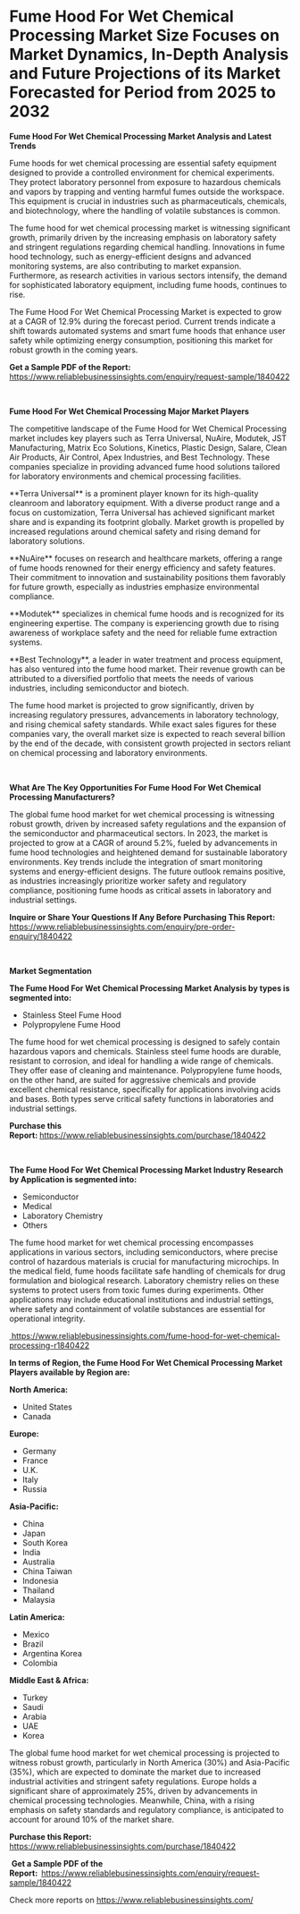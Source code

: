 <p><h1>Fume Hood For Wet Chemical Processing Market Size Focuses on Market Dynamics, In-Depth Analysis and Future Projections of its Market Forecasted for Period from 2025 to 2032</h1></p><p><strong>Fume Hood For Wet Chemical Processing Market Analysis and Latest Trends</strong></p>
<p><p>Fume hoods for wet chemical processing are essential safety equipment designed to provide a controlled environment for chemical experiments. They protect laboratory personnel from exposure to hazardous chemicals and vapors by trapping and venting harmful fumes outside the workspace. This equipment is crucial in industries such as pharmaceuticals, chemicals, and biotechnology, where the handling of volatile substances is common.</p><p>The fume hood for wet chemical processing market is witnessing significant growth, primarily driven by the increasing emphasis on laboratory safety and stringent regulations regarding chemical handling. Innovations in fume hood technology, such as energy-efficient designs and advanced monitoring systems, are also contributing to market expansion. Furthermore, as research activities in various sectors intensify, the demand for sophisticated laboratory equipment, including fume hoods, continues to rise. </p><p>The Fume Hood For Wet Chemical Processing Market is expected to grow at a CAGR of 12.9% during the forecast period. Current trends indicate a shift towards automated systems and smart fume hoods that enhance user safety while optimizing energy consumption, positioning this market for robust growth in the coming years.</p></p>
<p><strong>Get a Sample PDF of the Report:&nbsp;</strong> <a href="https://www.reliablebusinessinsights.com/enquiry/request-sample/1840422?utm_campaign=2099&utm_medium=2&utm_source=Github&utm_content=ia&utm_term=28022025&utm_id=fume-hood-for-wet-chemical-processing">https://www.reliablebusinessinsights.com/enquiry/request-sample/1840422</a></p>
<p>&nbsp;</p>
<p><strong>Fume Hood For Wet Chemical Processing Major Market Players</strong></p>
<p><p>The competitive landscape of the Fume Hood for Wet Chemical Processing market includes key players such as Terra Universal, NuAire, Modutek, JST Manufacturing, Matrix Eco Solutions, Kinetics, Plastic Design, Salare, Clean Air Products, Air Control, Apex Industries, and Best Technology. These companies specialize in providing advanced fume hood solutions tailored for laboratory environments and chemical processing facilities.</p><p>**Terra Universal** is a prominent player known for its high-quality cleanroom and laboratory equipment. With a diverse product range and a focus on customization, Terra Universal has achieved significant market share and is expanding its footprint globally. Market growth is propelled by increased regulations around chemical safety and rising demand for laboratory solutions.</p><p>**NuAire** focuses on research and healthcare markets, offering a range of fume hoods renowned for their energy efficiency and safety features. Their commitment to innovation and sustainability positions them favorably for future growth, especially as industries emphasize environmental compliance.</p><p>**Modutek** specializes in chemical fume hoods and is recognized for its engineering expertise. The company is experiencing growth due to rising awareness of workplace safety and the need for reliable fume extraction systems.</p><p>**Best Technology**, a leader in water treatment and process equipment, has also ventured into the fume hood market. Their revenue growth can be attributed to a diversified portfolio that meets the needs of various industries, including semiconductor and biotech.</p><p>The fume hood market is projected to grow significantly, driven by increasing regulatory pressures, advancements in laboratory technology, and rising chemical safety standards. While exact sales figures for these companies vary, the overall market size is expected to reach several billion by the end of the decade, with consistent growth projected in sectors reliant on chemical processing and laboratory environments.</p></p>
<p>&nbsp;</p>
<p><strong>What Are The Key Opportunities For Fume Hood For Wet Chemical Processing Manufacturers?</strong></p>
<p><p>The global fume hood market for wet chemical processing is witnessing robust growth, driven by increased safety regulations and the expansion of the semiconductor and pharmaceutical sectors. In 2023, the market is projected to grow at a CAGR of around 5.2%, fueled by advancements in fume hood technologies and heightened demand for sustainable laboratory environments. Key trends include the integration of smart monitoring systems and energy-efficient designs. The future outlook remains positive, as industries increasingly prioritize worker safety and regulatory compliance, positioning fume hoods as critical assets in laboratory and industrial settings.</p></p>
<p><strong>Inquire or Share Your Questions If Any Before Purchasing This Report:</strong> <a href="https://www.reliablebusinessinsights.com/enquiry/pre-order-enquiry/1840422?utm_campaign=2099&utm_medium=2&utm_source=Github&utm_content=ia&utm_term=28022025&utm_id=fume-hood-for-wet-chemical-processing">https://www.reliablebusinessinsights.com/enquiry/pre-order-enquiry/1840422</a></p>
<p>&nbsp;</p>
<p><strong>Market Segmentation</strong></p>
<p><strong>The Fume Hood For Wet Chemical Processing Market Analysis by types is segmented into:</strong></p>
<p><ul><li>Stainless Steel Fume Hood</li><li>Polypropylene Fume Hood</li></ul></p>
<p><p>The fume hood for wet chemical processing is designed to safely contain hazardous vapors and chemicals. Stainless steel fume hoods are durable, resistant to corrosion, and ideal for handling a wide range of chemicals. They offer ease of cleaning and maintenance. Polypropylene fume hoods, on the other hand, are suited for aggressive chemicals and provide excellent chemical resistance, specifically for applications involving acids and bases. Both types serve critical safety functions in laboratories and industrial settings.</p></p>
<p><strong>Purchase this Report:&nbsp;</strong><a href="https://www.reliablebusinessinsights.com/purchase/1840422?utm_campaign=2099&utm_medium=2&utm_source=Github&utm_content=ia&utm_term=28022025&utm_id=fume-hood-for-wet-chemical-processing">https://www.reliablebusinessinsights.com/purchase/1840422</a></p>
<p>&nbsp;</p>
<p><strong>The Fume Hood For Wet Chemical Processing Market Industry Research by Application is segmented into:</strong></p>
<p><ul><li>Semiconductor</li><li>Medical</li><li>Laboratory Chemistry</li><li>Others</li></ul></p>
<p><p>The fume hood market for wet chemical processing encompasses applications in various sectors, including semiconductors, where precise control of hazardous materials is crucial for manufacturing microchips. In the medical field, fume hoods facilitate safe handling of chemicals for drug formulation and biological research. Laboratory chemistry relies on these systems to protect users from toxic fumes during experiments. Other applications may include educational institutions and industrial settings, where safety and containment of volatile substances are essential for operational integrity.</p></p>
<p><a href="https://www.reliablebusinessinsights.com/fume-hood-for-wet-chemical-processing-r1840422?utm_campaign=2099&utm_medium=2&utm_source=Github&utm_content=ia&utm_term=28022025&utm_id=fume-hood-for-wet-chemical-processing">&nbsp;https://www.reliablebusinessinsights.com/fume-hood-for-wet-chemical-processing-r1840422</a></p>
<p><strong>In terms of Region, the Fume Hood For Wet Chemical Processing Market Players available by Region are:</strong></p>
<p>
    <p> <strong> North America: </strong>
        <ul>
            <li>United States</li>
            <li>Canada</li>
        </ul>
        </p> 
    <p> <strong> Europe: </strong>
        <ul>
            <li>Germany</li>
            <li>France</li>
            <li>U.K.</li>
            <li>Italy</li>
            <li>Russia</li>
        </ul>
        </p> 
    <p> <strong> Asia-Pacific: </strong>
        <ul>
            <li>China</li>
            <li>Japan</li>
            <li>South Korea</li>
            <li>India</li>
            <li>Australia</li>
            <li>China Taiwan</li>
            <li>Indonesia</li>
            <li>Thailand</li>
            <li>Malaysia</li>
        </ul>
        </p> 
    <p> <strong> Latin America: </strong>
        <ul>
            <li>Mexico</li>
            <li>Brazil</li>
            <li>Argentina Korea</li>
            <li>Colombia</li>
        </ul>
        </p> 
    <p> <strong> Middle East & Africa: </strong>
        <ul>
            <li>Turkey</li>
            <li>Saudi</li>
            <li>Arabia</li>
            <li>UAE</li>
            <li>Korea</li>
        </ul>
    </p>
    </p>
<p><p>The global fume hood market for wet chemical processing is projected to witness robust growth, particularly in North America (30%) and Asia-Pacific (35%), which are expected to dominate the market due to increased industrial activities and stringent safety regulations. Europe holds a significant share of approximately 25%, driven by advancements in chemical processing technologies. Meanwhile, China, with a rising emphasis on safety standards and regulatory compliance, is anticipated to account for around 10% of the market share.</p></p>
<p><strong>Purchase this Report: </strong><a href="https://www.reliablebusinessinsights.com/purchase/1840422?utm_campaign=2099&utm_medium=2&utm_source=Github&utm_content=ia&utm_term=28022025&utm_id=fume-hood-for-wet-chemical-processing">https://www.reliablebusinessinsights.com/purchase/1840422</a></p>
<p>&nbsp;<strong>Get a Sample PDF of the Report:&nbsp;&nbsp;</strong><a href="https://www.reliablebusinessinsights.com/enquiry/request-sample/1840422?utm_campaign=2099&utm_medium=2&utm_source=Github&utm_content=ia&utm_term=28022025&utm_id=fume-hood-for-wet-chemical-processing">https://www.reliablebusinessinsights.com/enquiry/request-sample/1840422</a></p>
<p><strong></strong></p>
<p>Check more reports on <a href="https://www.reliablebusinessinsights.com/?utm_campaign=2099&utm_medium=2&utm_source=Github&utm_content=ia&utm_term=28022025&utm_id=fume-hood-for-wet-chemical-processing">https://www.reliablebusinessinsights.com/</a></p>